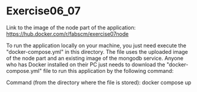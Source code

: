 # Exercise06_07 #

Link to the image of the node part of the application:
https://hub.docker.com/r/fabscm/exercise07node

To run the application locally on your machine, you just need execute the "docker-compose.yml"
in this directory. The file uses the uploaded image of the node part and an existing image of the mongodb service. Anyone who has Docker installed on their PC just needs to download the "docker-compose.yml" file to run this application by the following command:

Command (from the directory where the file is stored):
docker compose up